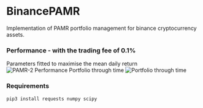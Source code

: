 # BinancePAMR
Implementation of PAMR portfolio management for binance cryptocurrency assets.

### Performance - with the trading fee of 0.1%
Parameters fitted to maximise the mean daily return
![PAMR-2 Performance](https://raw.githubusercontent.com/alfredholmes/BinancePAMR/master/results/PAMR-BTC-comparison.png)
Portfolio through time 
![Portfolio through time](https://raw.githubusercontent.com/alfredholmes/BinancePAMR/master/results/portfolio-through-time.png)

### Requirements
	pip3 install requests numpy scipy  



